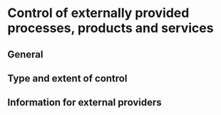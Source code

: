 # Control of externally provided processes, products and services
## General
## Type and extent of control
## Information for external providers
